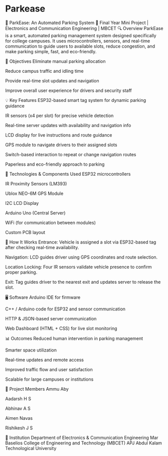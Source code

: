 # Parkease
🚗 ParkEase: An Automated Parking System
📍 Final Year Mini Project | Electronics and Communication Engineering | MBCET
🔍 Overview
ParkEase is a smart, automated parking management system designed specifically for college campuses. It uses microcontrollers, sensors, and real-time communication to guide users to available slots, reduce congestion, and make parking simple, fast, and eco-friendly.

🎯 Objectives
Eliminate manual parking allocation

Reduce campus traffic and idling time

Provide real-time slot updates and navigation

Improve overall user experience for drivers and security staff

💡 Key Features
ESP32-based smart tag system for dynamic parking guidance

IR sensors (x4 per slot) for precise vehicle detection

Real-time server updates with availability and navigation info

LCD display for live instructions and route guidance

GPS module to navigate drivers to their assigned slots

Switch-based interaction to repeat or change navigation routes

Paperless and eco-friendly approach to parking

🔧 Technologies & Components Used
ESP32 microcontrollers

IR Proximity Sensors (LM393)

Ublox NEO-6M GPS Module

I2C LCD Display

Arduino Uno (Central Server)

WiFi (for communication between modules)

Custom PCB layout

🧠 How It Works
Entrance: Vehicle is assigned a slot via ESP32-based tag after checking real-time availability.

Navigation: LCD guides driver using GPS coordinates and route selection.

Location Locking: Four IR sensors validate vehicle presence to confirm proper parking.

Exit: Tag guides driver to the nearest exit and updates server to release the slot.

🖥 Software
Arduino IDE for firmware

C++ / Arduino code for ESP32 and sensor communication

HTTP & JSON-based server communication

Web Dashboard (HTML + CSS) for live slot monitoring

📊 Outcomes
Reduced human intervention in parking management

Smarter space utilization

Real-time updates and remote access

Improved traffic flow and user satisfaction

Scalable for large campuses or institutions

📎 Project Members
Ammu Aby

Aadarsh H S

Abhinav A S

Aimen Navas

Rishikesh J S

🏫 Institution
Department of Electronics & Communication Engineering
Mar Baselios College of Engineering and Technology (MBCET)
APJ Abdul Kalam Technological University
